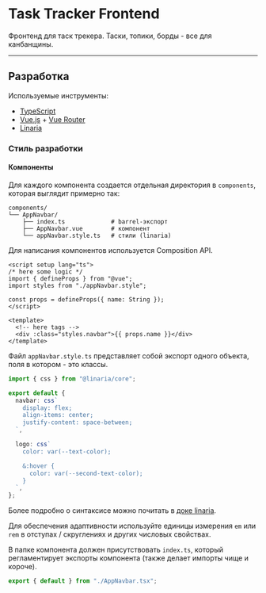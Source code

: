 # Task Tracker Frontend

Фронтенд для таск трекера. Таски, топики, борды - все для канбанщины.

---

## Разработка

Используемые инструменты:

- [TypeScript](https://github.com/microsoft/TypeScript)
- [Vue.js](https://github.com/vuejs/core) + [Vue Router](https://github.com/vuejs/router)
- [Linaria](https://github.com/callstack/linaria)

### Стиль разработки

#### Компоненты

Для каждого компонента создается отдельная директория в `components`, которая выглядит примерно так:

```
components/
└── AppNavbar/
    ├── index.ts             # barrel-экспорт
    ├── AppNavbar.vue        # компонент
    └── appNavbar.style.ts   # стили (linaria)
```

Для написания компонентов используется Composition API.

```vue
<script setup lang="ts">
/* here some logic */
import { defineProps } from "@vue";
import styles from "./appNavbar.style";

const props = defineProps({ name: String });
</script>

<template>
  <!-- here tags -->
  <div :class="styles.navbar">{{ props.name }}</div>
</template>
```

Файл `appNavbar.style.ts` представляет собой экспорт одного объекта, поля в котором - это классы.

```ts
import { css } from "@linaria/core";

export default {
  navbar: css`
    display: flex;
    align-items: center;
    justify-content: space-between;
  `,

  logo: css`
    color: var(--text-color);

    &:hover {
      color: var(--second-text-color);
    }
  `,
};
```

Более подробно о синтаксисе можно почитать в
[доке linaria](https://github.com/callstack/linaria/blob/master/docs/BASICS.md).

Для обеспечения адаптивности используйте единицы измерения `em` или `rem` в отступах /
скруглениях и других числовых свойствах.

В папке компонента должен присутствовать `index.ts`, который регламентирует экспорты компонента
(также делает импорты чище и короче).

```ts
export { default } from "./AppNavbar.tsx";
```
